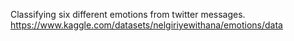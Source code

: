 Classifying six different emotions from twitter messages.
https://www.kaggle.com/datasets/nelgiriyewithana/emotions/data

